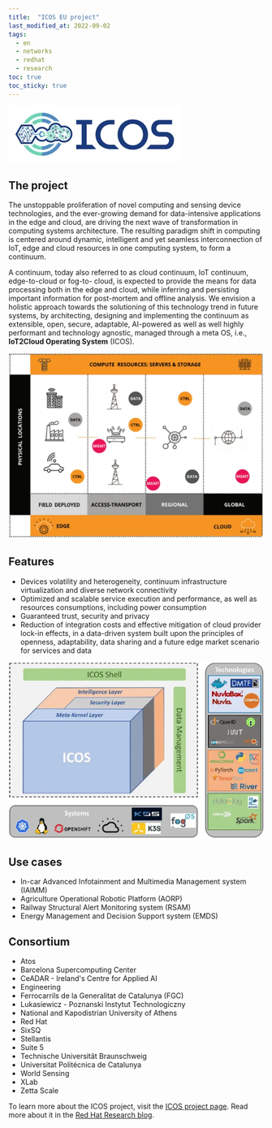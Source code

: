 ```yaml
---
title:  "ICOS EU project"
last_modified_at: 2022-09-02
tags:
  - en
  - networks
  - redhat
  - research
toc: true
toc_sticky: true
---
```


[![](/assets/images/posts/2022-09-02-icos/0.webp)](https://www.icos-project.eu/)

## The project

The unstoppable proliferation of novel computing and sensing device technologies, and the ever-growing demand for data-intensive applications in the edge and cloud, are driving the next wave of transformation in computing systems architecture. The resulting paradigm shift in computing is centered around dynamic, intelligent and yet seamless interconnection of IoT, edge and cloud resources in one computing system, to form a continuum.

A continuum, today also referred to as cloud continuum, IoT continuum, edge-to-cloud or fog-to- cloud, is expected to provide the means for data processing both in the edge and cloud, while inferring and persisting important information for post-mortem and offline analysis. We envision a holistic approach towards the solutioning of this technology trend in future systems, by architecting, designing and implementing the continuum as extensible, open, secure, adaptable, AI-powered as well as well highly performant and technology agnostic, managed through a meta OS, i.e., **IoT2Cloud Operating System** (ICOS).

![](/assets/images/posts/2022-09-02-icos/1.webp)

## Features

- Devices volatility and heterogeneity, continuum infrastructure virtualization and diverse network connectivity
- Optimized and scalable service execution and performance, as well as resources consumptions, including power consumption
- Guaranteed trust, security and privacy
- Reduction of integration costs and effective mitigation of cloud provider lock-in effects, in a data-driven system built upon the principles of openness, adaptability, data sharing and a future edge market scenario for services and data

![](/assets/images/posts/2022-09-02-icos/2.webp)


## Use cases
- In-car Advanced Infotainment and Multimedia Management system (IAIMM)
- Agriculture Operational Robotic Platform (AORP)
- Railway Structural Alert Monitoring system (RSAM)
- Energy Management and Decision Support system (EMDS)

## Consortium

- Atos
- Barcelona Supercomputing Center
- CeADAR - Ireland's Centre for Applied AI
- Engineering
- Ferrocarrils de la Generalitat de Catalunya (FGC)
- Lukasiewicz - Poznanski Instytut Technologiczny
- National and Kapodistrian University of Athens
- Red Hat
- SixSQ
- Stellantis
- Suite 5
- Technische Universitãt Braunschweig
- Universitat Politécnica de Catalunya
- World Sensing
- XLab
- Zetta Scale

To learn more about the ICOS project, visit the [ICOS project page](https://www.icos-project.eu/). Read more about it in the [Red Hat Research blog](https://research.redhat.com/blog/research_project/icos/).
